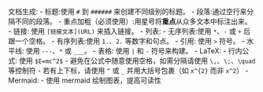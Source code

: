 文档生成:
    - 标题:使用 `#` 到 `######` 来创建不同级别的标题。
    - 段落:通过空行来分隔不同的段落。
    - 重点加粗（必须使用）:用星号将**重点**从众多文本中标注出来。
    - 链接: 使用 `[链接文本](URL)` 来插入链接。
    - 列表:
        - 无序列表:使用 `*`、`-` 或 `+` 后跟一个空格。
        - 有序列表:使用 `1.`、`2.` 等数字和句点。
    - 引用: 使用 `>` 符号。
    - 水平线: 使用 `---`、`*` 或 `___`。
    - 表格: 使用 `|` 和 `-` 符号来构建。
    - LaTeX:
        - 行内公式: 使用 `$E=mc^2$`
        - 避免在公式中随意使用空格，如需分隔请使用 `\,`、`\;`、`\quad` 等控制符
        - 若有上下标，请使用 `^` 或 `_` 并用大括号包裹（如 `x^{2}` 而非 `x^2`）
    - Mermaid:
        - 使用 mermaid 绘制图表，提高可读性